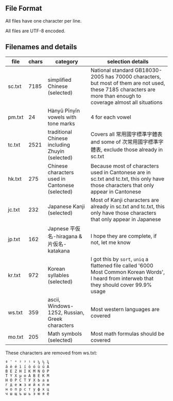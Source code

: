 ## File Format

All files have one character per line.

All files are UTF-8 encoded.

## Filenames and details

| file   | chars | category                                        | selection details  |
| ------ | ----- | ------------------------------------------------| ------------------ |
| sc.txt | 7185  | simplified Chinese (selected)                   | National standard GB18030-2005 has 70000 characters, but most of them are not used, these 7185 characters are more than enough to coverage almost all situations |
| pm.txt | 24    | Hànyǔ Pīnyīn vowels with tone marks         | 4 for each vowel |
| tc.txt | 2521  | traditional Chinese including Zhuyin (selected) | Covers all 常用國字標準字體表 and some of 次常用國字標準字體表, exclude those already in sc.txt |
| hk.txt | 275   | Chinese characters used in Cantonese (selected) | Because most of characters used in Cantonese are in sc.txt and tc.txt, this only have those characters that only appear in Cantonese |
| jc.txt | 232   | Japanese Kanji (selected)                       | Most of Kanji characters are already in sc.txt and tc.txt, this only have those characters that only appear in Japanese |
| jp.txt | 162   | Japnese 平仮名-hiragana & 片仮名-katakana       | I hope they are complete, if not, let me know |
| kr.txt | 972   | Korean syllables (selected)                     | I got this by `sort`, `uniq` a flattened file called '6000 Most Common Korean Words', I heard from interweb that they should cover 99.9% usage |
| ws.txt | 359   | ascii, Windows-1252, Russian, Greek characters  | Most western languages are covered |
| mo.txt | 205   | Math symbols (selected)                         | Most math formulas should be covered |

These characters are removed from ws.txt:

    ª ¯ ° ² ³ ¹ º ¼ ½ ¾ 
    á è é ì í ò ó ù ú Α
    Β Ε Ζ Η Ι Κ Μ Ν Ο Ρ
    Τ Υ Χ μ ο А В Е К М
    Н О Р С Т У Х Ь а в
    г д е ж з и й к л м
    н о п р с т у ф х ц
    ч ш щ ъ ы ь э ю я ё


